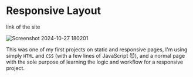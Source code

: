 # Responsive Layout

link of the site

![Screenshot 2024-10-27 180201](https://github.com/user-attachments/assets/b89308c4-0fe8-473c-9b1f-eee0a92e3516)


This was one of my first projects on static and responsive pages, I'm using simply `HTML` and `CSS` (with a few lines of JavaScript 😈), and a normal page with the sole purpose of learning the logic and workflow for a responsive project.
